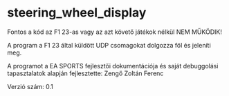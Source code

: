 # steering_wheel_display

Fontos a kód az F1 23-as vagy az azt követő játékok nélkül NEM MŰKÖDIK!

A program a F1 23 által küldött UDP csomagokat dolgozza föl és jeleníti meg.

A programot a EA SPORTS fejlesztői dokumentációja és saját debuggolási tapasztalatok alapján fejlesztette:
Zengő Zoltán Ferenc

Verzió szám: 0.1

